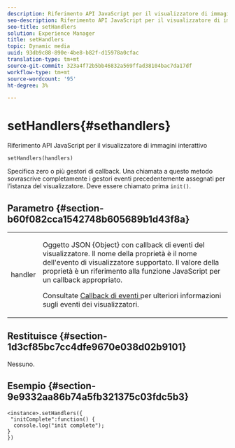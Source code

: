 ```yaml
---
description: Riferimento API JavaScript per il visualizzatore di immagini interattivo
seo-description: Riferimento API JavaScript per il visualizzatore di immagini interattivo
seo-title: setHandlers
solution: Experience Manager
title: setHandlers
topic: Dynamic media
uuid: 93db9c88-890e-4be8-b82f-d15978a0cfac
translation-type: tm+mt
source-git-commit: 323a4f72b5bb46832a569ffad38104bac7da17df
workflow-type: tm+mt
source-wordcount: '95'
ht-degree: 3%

---
```



# setHandlers{#sethandlers}

Riferimento API JavaScript per il visualizzatore di immagini interattivo

`setHandlers(handlers)`

Specifica zero o più gestori di callback. Una chiamata a questo metodo sovrascrive completamente i gestori eventi precedentemente assegnati per l’istanza del visualizzatore. Deve essere chiamato prima `init()`.

## Parametro {#section-b60f082cca1542748b605689b1d43f8a}

<table id="table_98A620DAE2C340FA97BF7204AE023CC8"> 
 <tbody> 
  <tr> 
   <td colname="col1"> <p> <span class="codeph"> <span class="varname"> handler </span> </span> </p> </td> 
   <td colname="col2"> <p> <span class="codeph"> Oggetto JSON {Object} </span> con callback di eventi del visualizzatore. Il nome della proprietà è il nome dell'evento di visualizzatore supportato. Il valore della proprietà è un riferimento alla funzione JavaScript per un callback appropriato. </p> <p>Consultate <a href="../../../c-html5-aem-asset-viewers/c-html5-aem-interactive-images/c-html5-aem-interactive-image-event-callbacks.md#concept-66d5996f2b1b44cab3d5264cda5c50cd" format="dita" scope="local"> Callback di eventi </a> per ulteriori informazioni sugli eventi dei visualizzatori. </p> </td> 
  </tr> 
 </tbody> 
</table>

## Restituisce {#section-1d3cf85bc7cc4dfe9670e038d02b9101}

Nessuno.

## Esempio {#section-9e9332aa86b74a5fb321375c03fdc5b3}

```
<instance>.setHandlers({ 
 "initComplete":function() { 
  console.log("init complete"); 
} 
})
```

